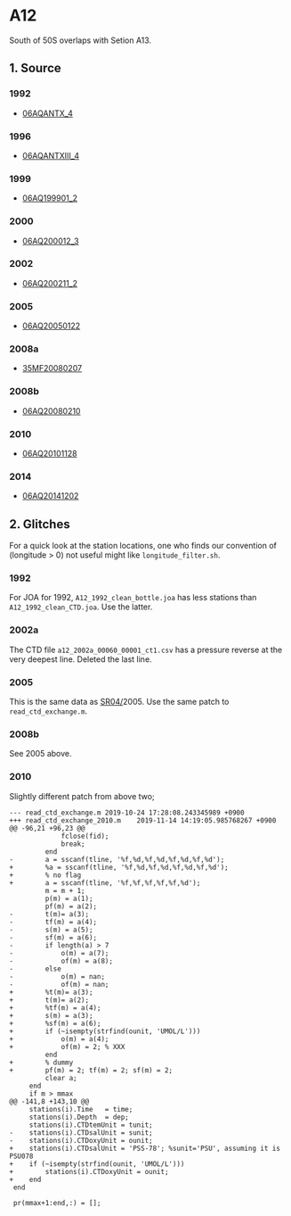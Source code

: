 # A12
South of 50S overlaps with Setion A13.
## 1. Source
### 1992
+ [06AQANTX_4](https://cchdo.ucsd.edu/cruise/06AQANTX_4)

### 1996
+ [06AQANTXIII_4](https://cchdo.ucsd.edu/cruise/06AQANTXIII_4)

### 1999
+ [06AQ199901_2](https://cchdo.ucsd.edu/cruise/06AQ199901_2)

### 2000
+ [06AQ200012_3](https://cchdo.ucsd.edu/cruise/06AQ200012_3)

### 2002
+ [06AQ200211_2](https://cchdo.ucsd.edu/cruise/06AQ200211_2)

### 2005
+ [06AQ20050122](https://cchdo.ucsd.edu/cruise/06AQ20050122)

### 2008a
+ [35MF20080207](https://cchdo.ucsd.edu/cruise/35MF20080207)

### 2008b
+ [06AQ20080210](https://cchdo.ucsd.edu/cruise/06AQ20080210)

### 2010
+ [06AQ20101128](https://cchdo.ucsd.edu/cruise/06AQ20101128)

### 2014
+ [06AQ20141202](https://cchdo.ucsd.edu/cruise/06AQ20141202)

## 2. Glitches

For a quick look at the station locations, one who finds our convention of (longitude > 0)
not useful might like `longitude_filter.sh`.

### 1992
For JOA for 1992, `A12_1992_clean_bottle.joa` has less stations than
`A12_1992_clean_CTD.joa`. Use the latter.

### 2002a
The CTD file `a12_2002a_00060_00001_ct1.csv` has a pressure reverse at the very deepest
line. Deleted the last line.

### 2005

This is the same data as [SR04/](https://github.com/kkats/WOCE-GO-SHIP-clean-sections/blob/master/SR04/README.md)2005. Use the same patch to `read_ctd_exchange.m`.

### 2008b

See 2005 above.

### 2010

Slightly different patch from above two;
```
--- read_ctd_exchange.m	2019-10-24 17:28:08.243345989 +0900
+++ read_ctd_exchange_2010.m	2019-11-14 14:19:05.985768267 +0900
@@ -96,21 +96,23 @@
             fclose(fid);
             break;
         end
-        a = sscanf(tline, '%f,%d,%f,%d,%f,%d,%f,%d');
+        %a = sscanf(tline, '%f,%d,%f,%d,%f,%d,%f,%d');
+        % no flag
+        a = sscanf(tline, '%f,%f,%f,%f,%f,%d');
         m = m + 1;
         p(m) = a(1);
         pf(m) = a(2);
-        t(m)= a(3);
-        tf(m) = a(4);
-        s(m) = a(5);
-        sf(m) = a(6);
-        if length(a) > 7
-            o(m) = a(7);
-            of(m) = a(8);
-        else
-            o(m) = nan;
-            of(m) = nan;
+        %t(m)= a(3);
+        t(m)= a(2);
+        %tf(m) = a(4);
+        s(m) = a(3);
+        %sf(m) = a(6);
+        if (~isempty(strfind(ounit, 'UMOL/L')))
+            o(m) = a(4);
+            of(m) = 2; % XXX
         end
+        % dummy
+        pf(m) = 2; tf(m) = 2; sf(m) = 2;
         clear a;
     end
     if m > mmax
@@ -141,8 +143,10 @@
     stations(i).Time   = time;
     stations(i).Depth  = dep;
     stations(i).CTDtemUnit = tunit;
-    stations(i).CTDsalUnit = sunit;
-    stations(i).CTDoxyUnit = ounit;
+    stations(i).CTDsalUnit = 'PSS-78'; %sunit='PSU', assuming it is PSU078
+    if (~isempty(strfind(ounit, 'UMOL/L')))
+        stations(i).CTDoxyUnit = ounit;
+    end
 end
 
 pr(mmax+1:end,:) = [];
```
